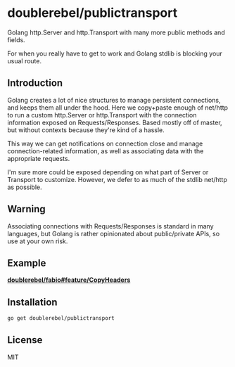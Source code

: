 # doublerebel/publictransport

Golang http.Server and http.Transport with many more public methods and fields.

For when you really have to get to work and Golang stdlib is blocking your usual route.

## Introduction

Golang creates a lot of nice structures to manage persistent connections, and keeps them all under the hood.  Here we copy+paste enough of net/http to run a custom http.Server or http.Transport with the connection information exposed on Requests/Responses.  Based mostly off of master, but without contexts because they're kind of a hassle.

This way we can get notifications on connection close and manage connection-related information, as well as associating data with the appropriate requests.

I'm sure more could be exposed depending on what part of Server or Transport to customize.  However, we defer to as much of the stdlib net/http as possible.

## Warning

Associating connections with Requests/Responses is standard in many languages, but Golang is rather opinionated about public/private APIs, so use at your own risk.

## Example

[**doublerebel/fabio#feature/CopyHeaders**](https://github.com/doublerebel/fabio/commit/f52162615bce5a5ffc4db6243c27612537217ffe)

## Installation
```sh
go get doublerebel/publictransport
```

## License

MIT